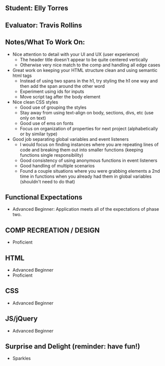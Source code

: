 ## Student: Elly Torres
## Evaluator: Travis Rollins
## Notes/What To Work On:
* Nice attention to detail with your UI and UX (user experience)
  * The header title doesn't appear to be quite centered vertically
  * Otherwise very nice match to the comp and handling all edge cases
* Great work on keeping your HTML structure clean and using semantic html tags
  * Instead of using two spans in the h1, try styling the h1 one way and then add the span around the other word
  * Experiment using ids for inputs
  * Move script tag after the body element
* Nice clean CSS styles
  * Good use of grouping the styles
  * Stay away from using text-align on body, sections, divs, etc (use only on text)
  * Good use of ems on fonts
  * Focus on organization of properties for next project (alphabetically or by similar type)
* Good job separating global variables and event listeners
  * I would focus on finding instances where you are repeating lines of code and breaking them out into smaller functions (keeping functions single responsibility)
  * Good consistency of using anonymous functions in event listeners
  * Good handling of multiple scenarios
  * Found a couple situations where you were grabbing elements a 2nd time in functions when you already had them in global variables (shouldn't need to do that)


## Functional Expectations

* Advanced Beginner: Application meets all of the expectations of phase two.  


## COMP RECREATION / DESIGN

* Proficient  


## HTML

* Advanced Beginner  
* Proficient  


## CSS

* Advanced Beginner  


## JS/jQuery

* Advanced Beginner  


## Surprise and Delight (reminder: have fun!)

* Sparkles  